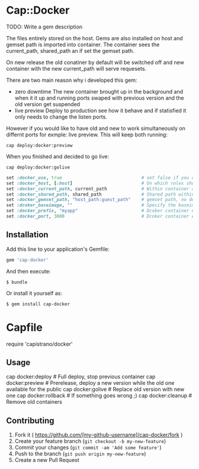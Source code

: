 # Cap::Docker

TODO: Write a gem description

The files entirely stored on the host.
Gems are also installed on host and gemset path is imported into container.
The container sees the current_path, shared_path an if set the gemset path.

On new release the old conatiner by default will be switched off and new container with the new
current_path will serve requesets.

There are two main reason why i developed this gem:
* zero downtime 
  The new container brought up in the background and when it it up and running ports swaped with previous version
  and the old version get suspended
* live preview
  Deploy to production see how it behave and if statisfied it only needs to change the listen ports.

However if you would like to have old and new to work simultaneously on differnt ports for exmple: live preview.
This will keep both running:

``` cap deploy:docker:preview ```

When you finished and decided to go live:

``` cap deploy:docker:golive ```


```ruby
set :docker_use, true                              # set false if you don't want to use it on a host
set :docker_host, [:host]                          # On which roles should docker command exceuted
set :docker_current_path, current_path             # Within container app will mounted into this directory
set :docker_shared_path, shared_path               # Shared path within container
set :docker_gemset_path, "host_path:guest_path"    # gemset path, no default, if not set not in use
set :dcoker_baseimage, ""                          # Specify the baseimage will be use to generate container
set :docker_prefix, "myapp"                        # Dcoker container name: prefix + capistarno directory name, eg: myapp_20150509174653
set :docker_port, 3000                             # Dcoker container exposed port
```


## Installation

Add this line to your application's Gemfile:

```ruby
gem 'cap-docker'
```

And then execute:

    $ bundle

Or install it yourself as:

    $ gem install cap-docker

# Capfile
require 'capistrano/docker'

## Usage

cap docker:deploy                # Full deploy, stop previous container
cap docker:preview               # Prerelease, deploy a new version while the old one available for the public
cap docker:golive                # Replace old version with new one
cap docker:rollback              # If something goes wrong ;)
cap docker:cleanup               # Remove old containers

## Contributing

1. Fork it ( https://github.com/[my-github-username]/cap-docker/fork )
2. Create your feature branch (`git checkout -b my-new-feature`)
3. Commit your changes (`git commit -am 'Add some feature'`)
4. Push to the branch (`git push origin my-new-feature`)
5. Create a new Pull Request

